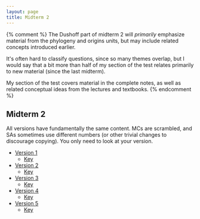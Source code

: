 ```yaml
---
layout: page
title: Midterm 2
---
```


{% comment %} 
The Dushoff part of midterm 2 will _primarily_ emphasize material from the phylogeny and origins units, but may include related concepts introduced earlier. 

It's often hard to classify questions, since so many themes overlap, but I would say that a bit more than half of my section of the test relates primarily to new material (since the last midterm).

My section of the test covers material in the complete notes, as well as related conceptual ideas from the lectures and textbooks. 
{% endcomment %} 

## Midterm 2

All versions have fundamentally the same content. MCs are scrambled, and SAs sometimes use different numbers (or other trivial changes to discourage copying). You only need to look at your version.

* [Version 1](/tests/current/midterm2.1.test.pdf)
	* [Key](/tests/current/midterm2.1.key.pdf)
* [Version 2](/tests/current/midterm2.2.test.pdf)
	* [Key](/tests/current/midterm2.2.key.pdf)
* [Version 3](/tests/current/midterm2.3.test.pdf)
	* [Key](/tests/current/midterm2.3.key.pdf)
* [Version 4](/tests/current/midterm2.4.test.pdf)
	* [Key](/tests/current/midterm2.4.key.pdf)
* [Version 5](/tests/current/midterm2.5.test.pdf)
	* [Key](/tests/current/midterm2.5.key.pdf)


